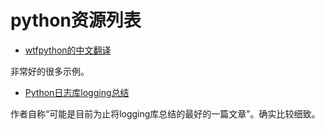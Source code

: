 # python资源列表

* [wtfpython的中文翻译](https://github.com/leisurelicht/wtfpython-cn)

非常好的很多示例。

* [Python日志库logging总结](https://juejin.im/post/5bc2bd3a5188255c94465d31)

作者自称“可能是目前为止将logging库总结的最好的一篇文章”。确实比较细致。

